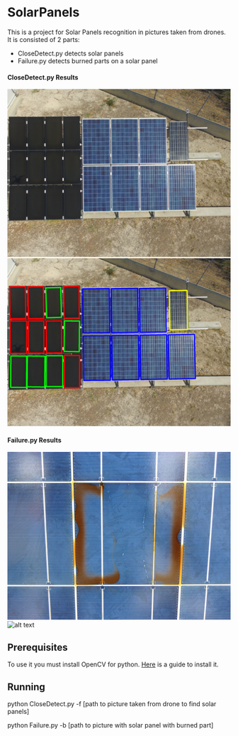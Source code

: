 # SolarPanels
This is a project for Solar Panels recognition in pictures taken from drones.
It is consisted of 2 parts:
- CloseDetect.py detects solar panels 
- Failure.py detects burned parts on a solar panel

#### CloseDetect.py Results
![alt text](./ReadmePictures/konta8.jpg "Prin")
![alt text](./ReadmePictures/CloseDetectResult0.jpg "Meta")


#### Failure.py Results
![alt text](./ReadmePictures/broken2.jpg "Prin")
![alt text](./ReadmePictures/FailureResult.jpg "Meta")

## Prerequisites
To use it you must install OpenCV for python.
[Here](https://www.pyimagesearch.com/2016/10/24/ubuntu-16-04-how-to-install-opencv/) is a guide to install it.

## Running 
python CloseDetect.py -f [path to picture taken from drone to find solar panels]

python Failure.py -b [path to picture with solar panel with burned part]